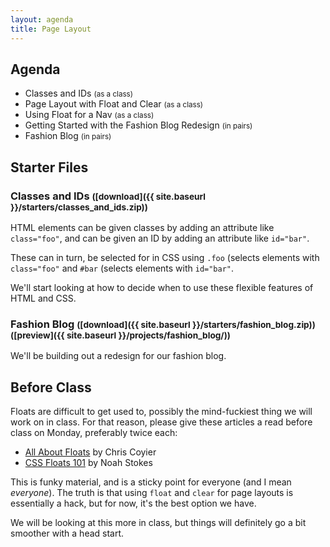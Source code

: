 ```yaml
---
layout: agenda
title: Page Layout
---
```


Agenda
------

* Classes and IDs <small>(as a class)</small>
* Page Layout with Float and Clear <small>(as a class)</small>
* Using Float for a Nav <small>(as a class)</small>
* Getting Started with the Fashion Blog Redesign <small>(in pairs)</small>
* Fashion Blog <small>(in pairs)</small>


Starter Files
-------------

### Classes and IDs <small>([download]({{ site.baseurl }}/starters/classes_and_ids.zip))</small>

HTML elements can be given classes by adding an attribute like `class="foo"`, and can be given an ID by adding an attribute like `id="bar"`.

These can in turn, be selected for in CSS using `.foo` (selects elements with `class="foo"` and `#bar` (selects elements with `id="bar"`.

We'll start looking at how to decide when to use these flexible features of HTML and CSS.

### Fashion Blog <small>([download]({{ site.baseurl }}/starters/fashion_blog.zip)) ([preview]({{ site.baseurl }}/projects/fashion_blog/))</small>

We'll be building out a redesign for our fashion blog.



Before Class
------------

Floats are difficult to get used to, possibly the mind-fuckiest thing we will work on in class. For that reason, please give these articles a read before class on Monday, preferably twice each:

* [All About Floats](http://css-tricks.com/all-about-floats/) by Chris Coyier
* [CSS Floats 101](http://alistapart.com/article/css-floats-101) by Noah Stokes

This is funky material, and is a sticky point for everyone (and I mean *everyone*). The truth is that using `float` and `clear` for page layouts is essentially a hack, but for now, it's the best option we have.

We will be looking at this more in class, but things will definitely go a bit smoother with a head start.
